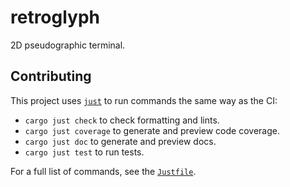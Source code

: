 # retroglyph

2D pseudographic terminal.

<!--
[![Test](https://github.com/crates-lurey-io/retroglyph/actions/workflows/test.yml/badge.svg)](https://github.com/crates-lurey-io/retroglyph/actions/workflows/test.yml)
[![Crates.io Version](https://img.shields.io/crates/v/retroglyph)](https://crates.io/crates/retroglyph)
[![codecov](https://codecov.io/gh/crates-lurey-io/retroglyph/graph/badge.svg?token=Z3VUWA3WYY)](https://codecov.io/gh/crates-lurey-io/retroglyph)
-->

## Contributing

This project uses [`just`][] to run commands the same way as the CI:

- `cargo just check` to check formatting and lints.
- `cargo just coverage` to generate and preview code coverage.
- `cargo just doc` to generate and preview docs.
- `cargo just test` to run tests.

[`just`]: https://crates.io/crates/just

For a full list of commands, see the [`Justfile`](./Justfile).
